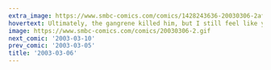```yaml
---
extra_image: https://www.smbc-comics.com/comics/1428243636-20030306-2after.png
hovertext: Ultimately, the gangrene killed him, but I still feel like you gotta live in the moment.
image: https://www.smbc-comics.com/comics/20030306-2.gif
next_comic: '2003-03-10'
prev_comic: '2003-03-05'
title: '2003-03-06'
---
```


